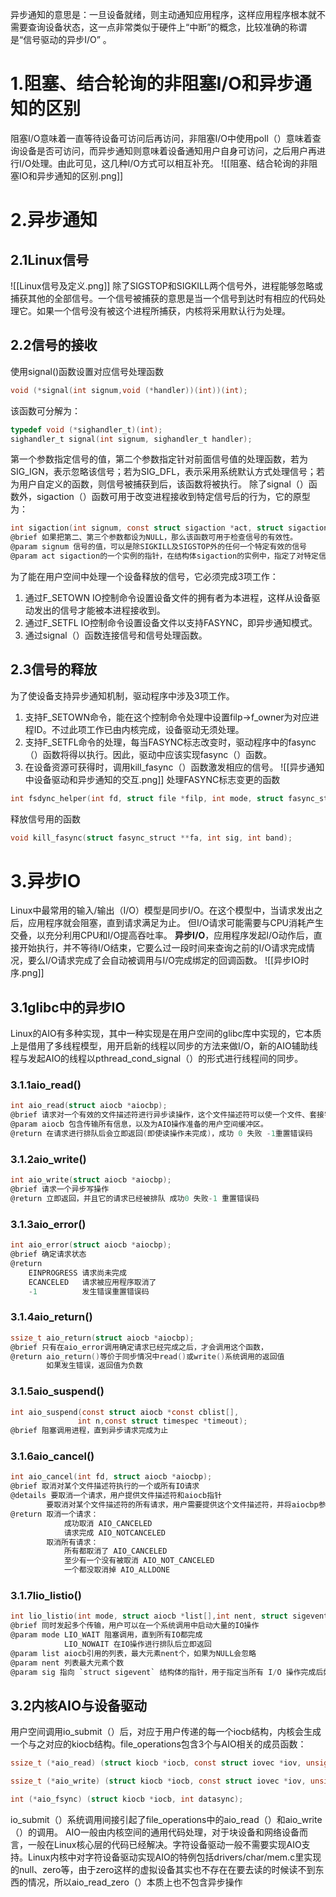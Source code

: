 异步通知的意思是：一旦设备就绪，则主动通知应用程序，这样应用程序根本就不需要查询设备状态，这一点非常类似于硬件上“中断”的概念，比较准确的称谓是“信号驱动的异步I/O” 。
# 1.阻塞、结合轮询的非阻塞I/O和异步通知的区别
阻塞I/O意味着一直等待设备可访问后再访问，非阻塞I/O中使用poll（）意味着查询设备是否可访问，而异步通知则意味着设备通知用户自身可访问，之后用户再进行I/O处理。由此可见，这几种I/O方式可以相互补充。
![[阻塞、结合轮询的非阻塞IO和异步通知的区别.png]]
# 2.异步通知
## 2.1Linux信号
![[Linux信号及定义.png]]
除了SIGSTOP和SIGKILL两个信号外，进程能够忽略或捕获其他的全部信号。一个信号被捕获的意思是当一个信号到达时有相应的代码处理它。如果一个信号没有被这个进程所捕获，内核将采用默认行为处理。
## 2.2信号的接收
使用signal()函数设置对应信号处理函数
```c
void (*signal(int signum,void (*handler))(int))(int);
```
该函数可分解为：
```c
typedef void (*sighandler_t)(int);
sighandler_t signal(int signum, sighandler_t handler);
```
第一个参数指定信号的值，第二个参数指定针对前面信号值的处理函数，若为SIG_IGN，表示忽略该信号；若为SIG_DFL，表示采用系统默认方式处理信号；若为用户自定义的函数，则信号被捕获到后，该函数将被执行。
除了signal（）函数外，sigaction（）函数可用于改变进程接收到特定信号后的行为，它的原型为：
```c
int sigaction(int signum, const struct sigaction *act, struct sigaction *oldact);
@brief 如果把第二、第三个参数都设为NULL，那么该函数可用于检查信号的有效性。
@param signum 信号的值，可以是除SIGKILL及SIGSTOP外的任何一个特定有效的信号
@param act sigaction的一个实例的指针，在结构体sigaction的实例中，指定了对特定信号的处理函数，若为空，则进程会以缺省方式对信号处理的处理函数，可指定oldact为NULL
```
为了能在用户空间中处理一个设备释放的信号，它必须完成3项工作：
1. 通过F_SETOWN IO控制命令设置设备文件的拥有者为本进程，这样从设备驱动发出的信号才能被本进程接收到。
2. 通过F_SETFL IO控制命令设置设备文件以支持FASYNC，即异步通知模式。
3. 通过signal（）函数连接信号和信号处理函数。
## 2.3信号的释放
为了使设备支持异步通知机制，驱动程序中涉及3项工作。
1. 支持F_SETOWN命令，能在这个控制命令处理中设置filp->f_owner为对应进程ID。不过此项工作已由内核完成，设备驱动无须处理。
2. 支持F_SETFL命令的处理，每当FASYNC标志改变时，驱动程序中的fasync（）函数将得以执行。因此，驱动中应该实现fasync（）函数。
3. 在设备资源可获得时，调用kill_fasync（）函数激发相应的信号。
![[异步通知中设备驱动和异步通知的交互.png]]
处理FASYNC标志变更的函数
```c
int fsdync_helper(int fd, struct file *filp, int mode, struct fasync_struct **fa);
```
释放信号用的函数
```c
void kill_fasync(struct fasync_struct **fa, int sig, int band);
```
# 3.异步IO
Linux中最常用的输入/输出（I/O）模型是同步I/O。在这个模型中，当请求发出之后，应用程序就会阻塞，直到请求满足为止。
但I/O请求可能需要与CPU消耗产生交叠，以充分利用CPU和I/O提高吞吐率。
**异步I/O**，应用程序发起I/O动作后，直接开始执行，并不等待I/O结束，它要么过一段时间来查询之前的I/O请求完成情况，要么I/O请求完成了会自动被调用与I/O完成绑定的回调函数。
![[异步IO时序.png]]
## 3.1glibc中的异步IO
Linux的AIO有多种实现，其中一种实现是在用户空间的glibc库中实现的，它本质上是借用了多线程模型，用开启新的线程以同步的方法来做I/O，新的AIO辅助线程与发起AIO的线程以pthread_cond_signal（）的形式进行线程间的同步。
### 3.1.1aio_read()
```c
int aio_read(struct aiocb *aiocbp);
@brief 请求对一个有效的文件描述符进行异步读操作，这个文件描述符可以使一个文件、套接字、管道
@param aiocb 包含传输所有信息，以及为AIO操作准备的用户空间缓冲区。
@return 在请求进行排队后会立即返回(即使读操作未完成)，成功 0 失败 -1重置错误码
```
### 3.1.2aio_write()
```c
int aio_write(struct aiocb *aiocbp);
@brief 请求一个异步写操作
@return 立即返回，并且它的请求已经被排队 成功0 失败-1 重置错误码
```
### 3.1.3aio_error()
```c
int aio_error(struct aiocb *aiocbp);
@brief 确定请求状态
@return
	EINPROGRESS 请求尚未完成
	ECANCELED   请求被应用程序取消了
	-1          发生错误重置错误码
```
### 3.1.4aio_return()
```c
ssize_t aio_return(struct aiocb *aiocbp);
@brief 只有在aio_error调用确定请求已经完成之后，才会调用这个函数，
@return aio_return()等价于同步情况中read()或write()系统调用的返回值
		如果发生错误，返回值为负数
```
### 3.1.5aio_suspend()
```c
int aio_suspend(const struct aiocb *const cblist[],
			   int n,const struct timespec *timeout);
@brief 阻塞调用进程，直到异步请求完成为止
```
### 3.1.6aio_cancel()
```c
int aio_cancel(int fd, struct aiocb *aiocbp);
@brief 取消对某个文件描述符执行的一个或所有IO请求
@details 要取消一个请求，用户提供文件描述符和aiocb指针
		要取消对某个文件描述符的所有请求，用户需要提供这个文件描述符，并将aiocbp参数设置为NULL
@return 取消一个请求：
			成功取消 AIO_CANCELED
			请求完成 AIO_NOTCANCELED
		取消所有请求：
			所有都取消了 AIO_CANCELED
			至少有一个没有被取消 AIO_NOT_CANCELED
			一个都没取消掉 AIO_ALLDONE
```
### 3.1.7lio_listio()
```c
int lio_listio(int mode, struct aiocb *list[],int nent, struct sigevent *sig);
@brief 同时发起多个传输，用户可以在一个系统调用中启动大量的IO操作
@param mode LIO_WAIT 阻塞调用，直到所有IO都完成
			LIO_NOWAIT 在IO操作进行排队后立即返回
@param list aiocb引用的列表，最大元素nent个，如果为NULL会忽略
@param nent 列表最大元素个数
@param sig 指向 `struct sigevent` 结构体的指针，用于指定当所有 I/O 操作完成后如何通知调用进程（仅在 `mode` 为 `LIO_NOWAIT` 时有效）
```
## 3.2内核AIO与设备驱动
用户空间调用io_submit（）后，对应于用户传递的每一个iocb结构，内核会生成一个与之对应的kiocb结构。file_operations包含3个与AIO相关的成员函数：
```c
ssize_t (*aio_read) (struct kiocb *iocb, const struct iovec *iov, unsigned long nr_segs, loff_t pos);

ssize_t (*aio_write) (struct kiocb *iocb, const struct iovec *iov, unsigned long nr_segs, loff_t pos);

int (*aio_fsync) (struct kiocb *iocb, int datasync);
```
io_submit（）系统调用间接引起了file_operations中的aio_read（）和aio_write（）的调用。
AIO一般由内核空间的通用代码处理，对于块设备和网络设备而言，一般在Linux核心层的代码已经解决。字符设备驱动一般不需要实现AIO支持。Linux内核中对字符设备驱动实现AIO的特例包括drivers/char/mem.c里实现的null、zero等，由于zero这样的虚拟设备其实也不存在在要去读的时候读不到东西的情况，所以aio_read_zero（）本质上也不包含异步操作

